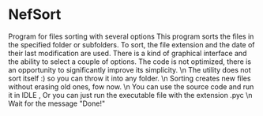 # NefSort
Program for files sorting with several options
This program sorts the files in the specified folder or subfolders. 
To sort, the file extension and the date of their last modification are used. 
There is a kind of graphical interface and the ability to select a couple of options. 
The code is not optimized, there is an opportunity to significantly improve its simplicity.
\n The utility does not sort itself :) so you can throw it into any folder. 
\n Sorting creates new files without erasing old ones, fow now.
\n You can use the source code and run it in IDLE , Or you can just run the executable file with the extension .pyc
\n Wait for the message "Done!"
